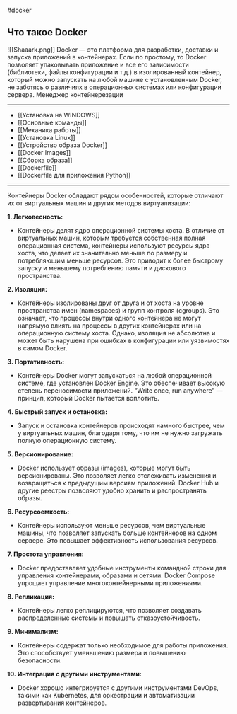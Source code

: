 #docker

## Что такое Docker
![[Shaaark.png]]
Docker — это платформа для разработки, доставки и запуска приложений в контейнерах. Если по простому, то Docker позволяет упаковывать приложение и все его зависимости (библиотеки, файлы конфигурации и т.д.) в изолированный контейнер, который можно запускать на любой машине с установленным Docker, не заботясь о различиях в операционных системах или конфигурации сервера.
Менеджер контейнерезации

---
- [[Установка на WINDOWS]]
- [[Основные команды]]
- [[Механика работы]]
- [[Установка Linux]]
- [[Устройство образа Docker]]
- [[Docker Images]]
- [[Сборка образа]]
- [[Dockerfile]]
- [[Dockerfile для приложения Python]]
---
Контейнеры Docker обладают рядом особенностей, которые отличают их от виртуальных машин и других методов виртуализации:

**1. Легковесность:**
- Контейнеры делят ядро операционной системы хоста. В отличие от виртуальных машин, которым требуется собственная полная операционная система, контейнеры используют ресурсы ядра хоста, что делает их значительно меньше по размеру и потребляющим меньше ресурсов. Это приводит к более быстрому запуску и меньшему потреблению памяти и дискового пространства.

**2. Изоляция:**
- Контейнеры изолированы друг от друга и от хоста на уровне пространства имен (namespaces) и групп контроля (cgroups). Это означает, что процессы внутри одного контейнера не могут напрямую влиять на процессы в других контейнерах или на операционную систему хоста. Однако, изоляция не абсолютна и может быть нарушена при ошибках в конфигурации или уязвимостях в самом Docker.

**3. Портативность:**
- Контейнеры Docker могут запускаться на любой операционной системе, где установлен Docker Engine. Это обеспечивает высокую степень переносимости приложений. “Write once, run anywhere” — принцип, который Docker пытается воплотить.

**4. Быстрый запуск и остановка:**
- Запуск и остановка контейнеров происходят намного быстрее, чем у виртуальных машин, благодаря тому, что им не нужно загружать полную операционную систему.

**5. Версионирование:**
- Docker использует образы (images), которые могут быть версионированы. Это позволяет легко отслеживать изменения и возвращаться к предыдущим версиям приложений. Docker Hub и другие реестры позволяют удобно хранить и распространять образы.

**6. Ресурсоемкость:**
- Контейнеры используют меньше ресурсов, чем виртуальные машины, что позволяет запускать больше контейнеров на одном сервере. Это повышает эффективность использования ресурсов.

**7. Простота управления:**
- Docker предоставляет удобные инструменты командной строки для управления контейнерами, образами и сетями. Docker Compose упрощает управление многоконтейнерными приложениями.

**8. Репликация:**
- Контейнеры легко реплицируются, что позволяет создавать распределенные системы и повышать отказоустойчивость.

**9. Минимализм:**
- Контейнеры содержат только необходимое для работы приложения. Это способствует уменьшению размера и повышению безопасности.

**10. Интеграция с другими инструментами:**
- Docker хорошо интегрируется с другими инструментами DevOps, такими как Kubernetes, для оркестрации и автоматизации развертывания контейнеров.